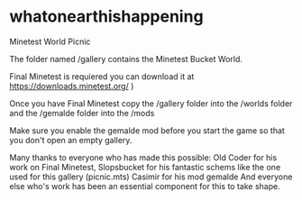 # whatonearthishappening
Minetest World Picnic

The folder named /gallery contains the Minetest Bucket World. 

Final Minetest is requiered you can download it at https://downloads.minetest.org/ )

Once you have Final Minetest copy the /gallery folder into the /worlds folder 
and the /gemalde folder into the /mods

Make sure you enable the gemalde mod before you start the game so that you don't open an empty gallery.

Many thanks to everyone who has made this possible:
   Old Coder for his work on Final Minetest, 
   Slopsbucket for his fantastic schems like the one used for this gallery (picnic.mts)
   Casimir for his mod gemalde
   And everyone else who's work has been an essential component for this to take shape.
